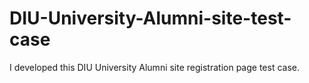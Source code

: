 # DIU-University-Alumni-site-test-case
I developed this DIU University Alumni site registration page test case.
